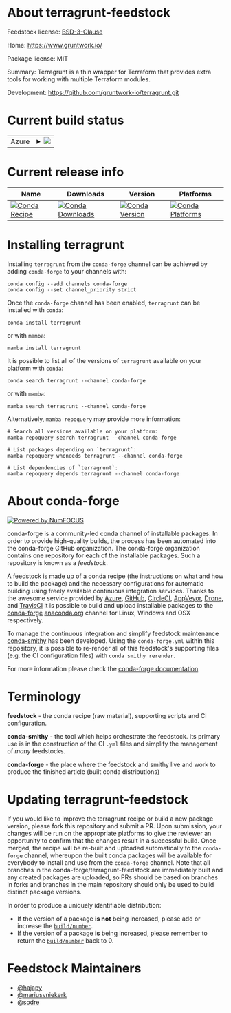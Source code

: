 About terragrunt-feedstock
==========================

Feedstock license: [BSD-3-Clause](https://github.com/conda-forge/terragrunt-feedstock/blob/main/LICENSE.txt)

Home: https://www.gruntwork.io/

Package license: MIT

Summary: Terragrunt is a thin wrapper for Terraform that provides extra tools for working with multiple Terraform modules.

Development: https://github.com/gruntwork-io/terragrunt.git

Current build status
====================


<table>
    
  <tr>
    <td>Azure</td>
    <td>
      <details>
        <summary>
          <a href="https://dev.azure.com/conda-forge/feedstock-builds/_build/latest?definitionId=7905&branchName=main">
            <img src="https://dev.azure.com/conda-forge/feedstock-builds/_apis/build/status/terragrunt-feedstock?branchName=main">
          </a>
        </summary>
        <table>
          <thead><tr><th>Variant</th><th>Status</th></tr></thead>
          <tbody><tr>
              <td>linux_64</td>
              <td>
                <a href="https://dev.azure.com/conda-forge/feedstock-builds/_build/latest?definitionId=7905&branchName=main">
                  <img src="https://dev.azure.com/conda-forge/feedstock-builds/_apis/build/status/terragrunt-feedstock?branchName=main&jobName=linux&configuration=linux%20linux_64_" alt="variant">
                </a>
              </td>
            </tr><tr>
              <td>osx_64</td>
              <td>
                <a href="https://dev.azure.com/conda-forge/feedstock-builds/_build/latest?definitionId=7905&branchName=main">
                  <img src="https://dev.azure.com/conda-forge/feedstock-builds/_apis/build/status/terragrunt-feedstock?branchName=main&jobName=osx&configuration=osx%20osx_64_" alt="variant">
                </a>
              </td>
            </tr><tr>
              <td>osx_arm64</td>
              <td>
                <a href="https://dev.azure.com/conda-forge/feedstock-builds/_build/latest?definitionId=7905&branchName=main">
                  <img src="https://dev.azure.com/conda-forge/feedstock-builds/_apis/build/status/terragrunt-feedstock?branchName=main&jobName=osx&configuration=osx%20osx_arm64_" alt="variant">
                </a>
              </td>
            </tr><tr>
              <td>win_64</td>
              <td>
                <a href="https://dev.azure.com/conda-forge/feedstock-builds/_build/latest?definitionId=7905&branchName=main">
                  <img src="https://dev.azure.com/conda-forge/feedstock-builds/_apis/build/status/terragrunt-feedstock?branchName=main&jobName=win&configuration=win%20win_64_" alt="variant">
                </a>
              </td>
            </tr>
          </tbody>
        </table>
      </details>
    </td>
  </tr>
</table>

Current release info
====================

| Name | Downloads | Version | Platforms |
| --- | --- | --- | --- |
| [![Conda Recipe](https://img.shields.io/badge/recipe-terragrunt-green.svg)](https://anaconda.org/conda-forge/terragrunt) | [![Conda Downloads](https://img.shields.io/conda/dn/conda-forge/terragrunt.svg)](https://anaconda.org/conda-forge/terragrunt) | [![Conda Version](https://img.shields.io/conda/vn/conda-forge/terragrunt.svg)](https://anaconda.org/conda-forge/terragrunt) | [![Conda Platforms](https://img.shields.io/conda/pn/conda-forge/terragrunt.svg)](https://anaconda.org/conda-forge/terragrunt) |

Installing terragrunt
=====================

Installing `terragrunt` from the `conda-forge` channel can be achieved by adding `conda-forge` to your channels with:

```
conda config --add channels conda-forge
conda config --set channel_priority strict
```

Once the `conda-forge` channel has been enabled, `terragrunt` can be installed with `conda`:

```
conda install terragrunt
```

or with `mamba`:

```
mamba install terragrunt
```

It is possible to list all of the versions of `terragrunt` available on your platform with `conda`:

```
conda search terragrunt --channel conda-forge
```

or with `mamba`:

```
mamba search terragrunt --channel conda-forge
```

Alternatively, `mamba repoquery` may provide more information:

```
# Search all versions available on your platform:
mamba repoquery search terragrunt --channel conda-forge

# List packages depending on `terragrunt`:
mamba repoquery whoneeds terragrunt --channel conda-forge

# List dependencies of `terragrunt`:
mamba repoquery depends terragrunt --channel conda-forge
```


About conda-forge
=================

[![Powered by
NumFOCUS](https://img.shields.io/badge/powered%20by-NumFOCUS-orange.svg?style=flat&colorA=E1523D&colorB=007D8A)](https://numfocus.org)

conda-forge is a community-led conda channel of installable packages.
In order to provide high-quality builds, the process has been automated into the
conda-forge GitHub organization. The conda-forge organization contains one repository
for each of the installable packages. Such a repository is known as a *feedstock*.

A feedstock is made up of a conda recipe (the instructions on what and how to build
the package) and the necessary configurations for automatic building using freely
available continuous integration services. Thanks to the awesome service provided by
[Azure](https://azure.microsoft.com/en-us/services/devops/), [GitHub](https://github.com/),
[CircleCI](https://circleci.com/), [AppVeyor](https://www.appveyor.com/),
[Drone](https://cloud.drone.io/welcome), and [TravisCI](https://travis-ci.com/)
it is possible to build and upload installable packages to the
[conda-forge](https://anaconda.org/conda-forge) [anaconda.org](https://anaconda.org/)
channel for Linux, Windows and OSX respectively.

To manage the continuous integration and simplify feedstock maintenance
[conda-smithy](https://github.com/conda-forge/conda-smithy) has been developed.
Using the ``conda-forge.yml`` within this repository, it is possible to re-render all of
this feedstock's supporting files (e.g. the CI configuration files) with ``conda smithy rerender``.

For more information please check the [conda-forge documentation](https://conda-forge.org/docs/).

Terminology
===========

**feedstock** - the conda recipe (raw material), supporting scripts and CI configuration.

**conda-smithy** - the tool which helps orchestrate the feedstock.
                   Its primary use is in the construction of the CI ``.yml`` files
                   and simplify the management of *many* feedstocks.

**conda-forge** - the place where the feedstock and smithy live and work to
                  produce the finished article (built conda distributions)


Updating terragrunt-feedstock
=============================

If you would like to improve the terragrunt recipe or build a new
package version, please fork this repository and submit a PR. Upon submission,
your changes will be run on the appropriate platforms to give the reviewer an
opportunity to confirm that the changes result in a successful build. Once
merged, the recipe will be re-built and uploaded automatically to the
`conda-forge` channel, whereupon the built conda packages will be available for
everybody to install and use from the `conda-forge` channel.
Note that all branches in the conda-forge/terragrunt-feedstock are
immediately built and any created packages are uploaded, so PRs should be based
on branches in forks and branches in the main repository should only be used to
build distinct package versions.

In order to produce a uniquely identifiable distribution:
 * If the version of a package **is not** being increased, please add or increase
   the [``build/number``](https://docs.conda.io/projects/conda-build/en/latest/resources/define-metadata.html#build-number-and-string).
 * If the version of a package **is** being increased, please remember to return
   the [``build/number``](https://docs.conda.io/projects/conda-build/en/latest/resources/define-metadata.html#build-number-and-string)
   back to 0.

Feedstock Maintainers
=====================

* [@hajapy](https://github.com/hajapy/)
* [@mariusvniekerk](https://github.com/mariusvniekerk/)
* [@sodre](https://github.com/sodre/)

